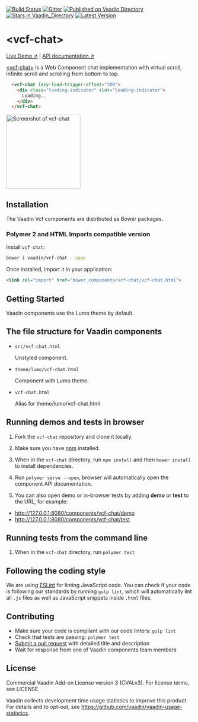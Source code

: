 [![Build Status](https://travis-ci.org/vaadin/vcf-chat.svg?branch=master)](https://travis-ci.org/vaadin/vcf-chat)
[![Gitter](https://badges.gitter.im/Join%20Chat.svg)](https://gitter.im/vaadin/web-components?utm_source=badge&utm_medium=badge&utm_campaign=pr-badge)
[![Published on Vaadin  Directory](https://img.shields.io/badge/Vaadin%20Directory-published-00b4f0.svg)](https://vaadin.com/directory/component/vaadinvcf-chat)
[![Stars in Vaadin_Directory](https://img.shields.io/vaadin-directory/stars/vaadinvcf-chat.svg)](https://vaadin.com/directory/component/vaadinvcf-chat)
[![Latest Version](https://img.shields.io/vaadin-directory/v/vaadinvcf-chat.svg)](https://vaadin.com/directory/component/vaadinvcf-chat)

# &lt;vcf-chat&gt;

[Live Demo ↗](http://incubator.app.fi/vcf-chat-demo)
|
[API documentation ↗](https://vaadin.com/directory/component/vaadinvcf-chat)


[&lt;vcf-chat&gt;](https://vaadin.com/directory/component/vaadinvcf-chat) is a Web Component chat implementation with virtual scroll, infinite scroll and scrolling from bottom to top.

```html
  <vcf-chat lazy-load-trigger-offset="300">
    <div class="loading-indicator" slot="loading-indicator">
      Loading..
    </div>
  </vcf-chat>
```

[<img src="https://raw.githubusercontent.com/vaadin/vcf-chat/master/screenshot.png" width="200" alt="Screenshot of vcf-chat">](https://vaadin.com/directory/component/vaadinvcf-chat)


## Installation

The Vaadin Vcf components are distributed as Bower packages.

### Polymer 2 and HTML Imports compatible version

Install `vcf-chat`:

```sh
bower i vaadin/vcf-chat --save
```

Once installed, import it in your application:

```html
<link rel="import" href="bower_components/vcf-chat/vcf-chat.html">
```

## Getting Started

Vaadin components use the Lumo theme by default.

## The file structure for Vaadin components

- `src/vcf-chat.html`

  Unstyled component.

- `theme/lumo/vcf-chat.html`

  Component with Lumo theme.

- `vcf-chat.html`

  Alias for theme/lumo/vcf-chat.html


## Running demos and tests in browser

1. Fork the `vcf-chat` repository and clone it locally.

1. Make sure you have [npm](https://www.npmjs.com/) installed.

1. When in the `vcf-chat` directory, run `npm install` and then `bower install` to install dependencies.

1. Run `polymer serve --open`, browser will automatically open the component API documentation.

1. You can also open demo or in-browser tests by adding **demo** or **test** to the URL, for example:

  - http://127.0.0.1:8080/components/vcf-chat/demo
  - http://127.0.0.1:8080/components/vcf-chat/test


## Running tests from the command line

1. When in the `vcf-chat` directory, run `polymer test`


## Following the coding style

We are using [ESLint](http://eslint.org/) for linting JavaScript code. You can check if your code is following our standards by running `gulp lint`, which will automatically lint all `.js` files as well as JavaScript snippets inside `.html` files.


## Contributing

  - Make sure your code is compliant with our code linters: `gulp lint`
  - Check that tests are passing: `polymer test`
  - [Submit a pull request](https://www.digitalocean.com/community/tutorials/how-to-create-a-pull-request-on-github) with detailed title and description
  - Wait for response from one of Vaadin components team members


## License

Commercial Vaadin Add-on License version 3 (CVALv3). For license terms, see LICENSE.

Vaadin collects development time usage statistics to improve this product. For details and to opt-out, see https://github.com/vaadin/vaadin-usage-statistics.

